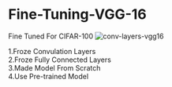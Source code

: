 # Fine-Tuning-VGG-16
Fine Tuned For CIFAR-100 
![conv-layers-vgg16](https://github.com/secrakib/Fine-Tuning-VGG-16/assets/102784469/136e669b-68a6-45f8-bd96-803bcac6a041)

1.Froze Convulation Layers  
2.Froze Fully Connected Layers  
3.Made Model From Scratch  
4.Use Pre-trained Model  
